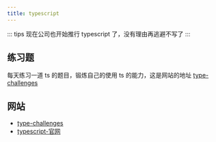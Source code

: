 ```yaml
---
title: typescript
---
```


::: tips
现在公司也开始推行 typescript 了，没有理由再逃避不写了
:::

## 练习题

每天练习一道 ts 的题目，锻炼自己的使用 ts 的能力，这是网站的地址 [type-challenges](https://github.com/type-challenges/type-challenges/blob/main/README.zh-CN.md)

## 网站

- [type-challenges](https://github.com/type-challenges/type-challenges/blob/main/README.zh-CN.md)
- [typescript-官网](https://www.typescriptlang.org/)

